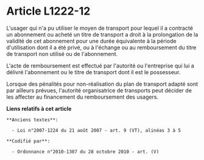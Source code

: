 # Article L1222-12

L'usager qui n'a pu utiliser le moyen de transport pour lequel il a contracté un abonnement ou acheté un titre de transport a
droit à la prolongation de la validité de cet abonnement pour une durée équivalente à la période d'utilisation dont il a été
privé, ou à l'échange ou au remboursement du titre de transport non utilisé ou de l'abonnement.

L'acte de remboursement est effectué par l'autorité ou l'entreprise qui lui a délivré l'abonnement ou le titre de transport
dont il est le possesseur.

Lorsque des pénalités pour non-réalisation du plan de transport adapté sont par ailleurs prévues, l'autorité organisatrice de
transports peut décider de les affecter au financement du remboursement des usagers.

**Liens relatifs à cet article**

	**Anciens textes**:

	  - Loi n°2007-1224 du 21 août 2007 - art. 9 (VT), alinéas 3 à 5

	**Codifié par**:

	  - Ordonnance n°2010-1307 du 28 octobre 2010 - art. (V)
